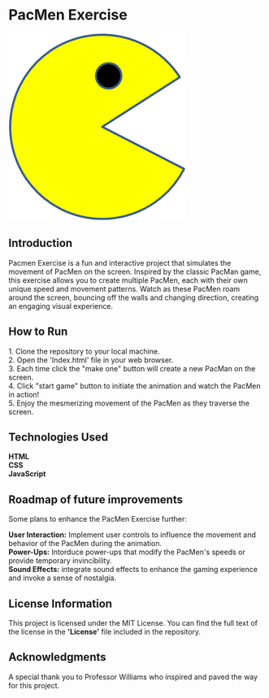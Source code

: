 <h1>PacMen Exercise</h1>

<img src="PacMan1.png">



<h2>Introduction</h2>
Pacmen Exercise is a fun and interactive project that simulates the movement of PacMen on the screen. Inspired by the classic PacMan game, this exercise allows you to create multiple PacMen, each with their own unique speed and movement patterns. Watch as these PacMen roam around the screen, bouncing off the walls and changing direction, creating an engaging visual experience.



<h2>How to Run</h2>
1. Clone the repository to your local machine.<br>
2. Open the 'Index.html' file in your web browser.<br>
3. Each time click the "make one" button will create a new PacMan on the screen.<br>
4. Click "start game" button to initiate the animation and watch the PacMen in action!<br>
5. Enjoy the mesmerizing movement of the PacMen as they traverse the screen.   



<h2>Technologies Used</h2>
<b>HTML</b><br>
<b>CSS</b><br>
<b>JavaScript</b><br>



<h2>Roadmap of future improvements</h2>
Some plans to enhance the PacMen Exercise further:

<b>User Interaction:</b> Implement user controls to influence the movement and behavior of the PacMen during the animation.<br>
<b>Power-Ups:</b> Intorduce power-ups that modify the PacMen's speeds or provide temporary invincibility.<br>
<b>Sound Effects:</b> integrate sound effects to enhance the gaming experience and invoke a sense of nostalgia.<br>



<h2>License Information</h2>
This project is licensed under the MIT License. You can find the full text of the license in the <b>'License'</b> file included in the repository.



<h2>Acknowledgments</h2>
A special thank you to Professor Williams who inspired and paved the way for this project.